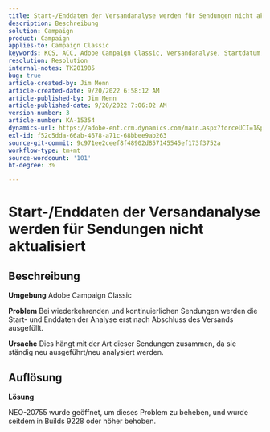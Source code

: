 ```yaml
---
title: Start-/Enddaten der Versandanalyse werden für Sendungen nicht aktualisiert
description: Beschreibung
solution: Campaign
product: Campaign
applies-to: Campaign Classic
keywords: KCS, ACC, Adobe Campaign Classic, Versandanalyse, Startdatum, Enddatum, nicht korrekt aktualisiert, wiederkehrende Sendungen, kontinuierliche Sendungen, NEO-20755
resolution: Resolution
internal-notes: TK201985
bug: true
article-created-by: Jim Menn
article-created-date: 9/20/2022 6:58:12 AM
article-published-by: Jim Menn
article-published-date: 9/20/2022 7:06:02 AM
version-number: 3
article-number: KA-15354
dynamics-url: https://adobe-ent.crm.dynamics.com/main.aspx?forceUCI=1&pagetype=entityrecord&etn=knowledgearticle&id=cc2bdd93-b138-ed11-9db1-0022480866ad
exl-id: f52c5dda-66ab-4678-a71c-68bbee9ab263
source-git-commit: 9c971ee2ceef8f48902d857145545ef173f3752a
workflow-type: tm+mt
source-wordcount: '101'
ht-degree: 3%

---
```


# Start-/Enddaten der Versandanalyse werden für Sendungen nicht aktualisiert

## Beschreibung


<b>Umgebung</b>
Adobe Campaign Classic

<b>Problem</b>
Bei wiederkehrenden und kontinuierlichen Sendungen werden die Start- und Enddaten der Analyse erst nach Abschluss des Versands ausgefüllt.

<b>Ursache</b>
Dies hängt mit der Art dieser Sendungen zusammen, da sie ständig neu ausgeführt/neu analysiert werden.


## Auflösung


<b>Lösung</b>

NEO-20755 wurde geöffnet, um dieses Problem zu beheben, und wurde seitdem in Builds 9228 oder höher behoben.
